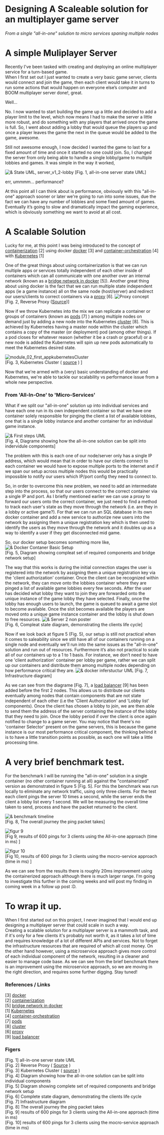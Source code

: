 # Designing A Scaleable solution for an multiplayer game server
###### From a single "all-in-one" solution to micro services spaning multiple nodes

# A simple Muliplayer Server

Recently I've been tasked with creating and deploying an online multiplayer service for a turn-based game.  
When I first set out I just wanted to create a very basic game server, clients would connect and join the game, then each client would take it in turns to run some actions that would happen on everyone else’s computer and BOOM multiplayer server done!, great.

Well...

No. I now wanted to start building the game up a little and decided to add a player limit to the level, which now means I had to make the server a little more robust, and do something with any players that arrived once the game is full. So, I went about adding a lobby that would queue the players up and once a player leaves the game the next in the queue would be added to the game, awesome.

Still not awesome enough, I now decided I wanted the game to last for a fixed amount of time and once it started no one could join. So, I changed the server from only being able to handle a single lobby/game to multiple lobbies and games. It was simple in the way it worked, 

![& State UML, server_v1_2-lobby](https://github.com/Ashley-Sands/Comp-260/raw/master/images/Server_v1_2-lobby.png)
[Fig. 1, all-in-one server state UML]

err, ummmm... performance?

At this point all I can think about is performance, obviously with this "all-in-one" approach sooner or later we're going to run into some issues, due the fact we can have any number of lobbies and some fixed amount of games. Eventually it’s going to slow and dramatically impact the gaming experience, which is obviously something we want to avoid at all cost.

# A Scalable Solution

Lucky for me, at this point I was being introduced to the concept of [containerization](https://www.ibm.com/cloud/learn/containerization) [2] using docker [docker](https://www.docker.com/) [3] and [container-orchestration](https://blog.newrelic.com/engineering/container-orchestration-explained/) [4] with [Kubernetes](https://kubernetes.io/) [1]

One of the great things about using containerization is that we can run multiple apps or services totally independent of each other inside of containers which can all communicate with one another over an internal network (known as a [bridge network in docker](https://docs.docker.com/network/) [5]). Another great thing about using docker is the fact that we can run multiple state independent apps (ie a game instance) all on the same node (host/server) and redirect our users/clients to correct containers via a [proxy](https://whatis.techtarget.com/definition/proxy-server) [6]. 
![Proxy concept](https://github.com/Ashley-Sands/Comp-260/raw/master/images/proxy.png)  
[Fig. 2, Reverse Proxy ([Source](https://www.sidneyw.com/go-reverse-proxy/))]

Now if we throw Kubernetes into the mix we can replicate a container or groups of containers (known as [pods](https://kubernetes.io/docs/concepts/workloads/pods/pod/) [7] ) among multiple nodes on demand just by adding a new node into the Kubernetes [cluster](https://cloud.google.com/kubernetes-engine/docs/concepts/cluster-architecture) [8]. This is achieved by Kubernetes having a master node within the cluster which contains a copy of the master (or deployment) pod (among other things). If a pod closes for whatever reason (whether it be a crash or graceful) or a new node is added the Kubernetes will spin up new pods automatically to meet the Kubernetes desired state.

![module_02_first_appkubernetesCluster](https://github.com/Ashley-Sands/Comp-260/raw/master/images/module_02_first_app.png)  
[Fig. 3, Kubernetes Cluster ( [source](https://kubernetes.io/docs/tutorials/kubernetes-basics/deploy-app/deploy-intro/) ) ]

Now that we're armed with a (very) basic understanding of docker and Kubernetes, we're able to tackle our scalability vs performance issue from a whole new perspective. 

### From 'All-In-One' to 'Micro-Services'

What if we split our "all-in-one" solution up into individual services and have each one run in its own independent container so that we have one container solely responsible for pinging the client a list of available lobbies, one that is a single lobby instance and another container for an individual game instance.

![& First steps UML](https://github.com/Ashley-Sands/Comp-260/raw/master/images/firstStepsUML.png)  
[Fig. 4, Diagrame showing how the all-in-one solution can be split into indervidule components]

The problem with this is each one of our node/server only has a single IP address, which would mean that in order to have our clients connect to each container we would have to expose multiple ports to the internet and if we span our setup across multiple nodes this would be practically impossible to notify our users which IP/port config they need to connect to. 

So, in order to overcome this new problem, we need to add an intermediate step into the process, so that our users connect to the correct container via a single IP and port. As I briefly mentioned earlier we can use a proxy to forward our users onto the correct container, we just need to find a method to track each user's state as they move through the network (i.e. are they in a lobby or active game?). For that we can run an SQL database in its own docker container and add a new service to authorize new users into the network by assigning them a unique registration key which is then used to identify the users as they move through the network and it doubles up as a way to identify a user if they get disconnected mid game.

So, our docker setup becomes something more like, 
![& Docker Contaner Basic Setup](https://github.com/Ashley-Sands/Comp-260/raw/master/images/dockerBasic.png)  
[Fig. 5, Diagram showing compleat set of required components and bridge network setup]

The way that this works is during the initial connection stages the user is registered into the network by assigning them a unique registration key via the 'client authorization' container. Once the client can be recognized within the network, they can move onto the lobbies container where they are pinged a list of available game lobbies every few seconds. After the user has decided what lobby they want to join they are forwarded onto the unique instance of the game lobby they have selected. Finally, once the lobby has enough users to launch, the game is queued to await a game slot to become available. Once the slot becomes available the players are moved onto a unique game instance container and the lobby is shut down to free resources.
![& Server 2 non poster](https://github.com/Ashley-Sands/Comp-260/raw/master/images/Server%202%20poster.png)  
[Fig. 6, Compleat state diagram, demonstrating the clients life cycle]

Now if we look back at figure 5 (Fig. 5), our setup is still not practical when it comes to saleability since we still have all of our containers running on a single node and eventually we'll run into the same issues as the "all-in-one" solution and run out of resources. Furthermore it’s also not practical to scale all of our containers up to a 1 to 1 basis. For instance, we don’t need to have one 'client authorization' container per lobby per game, rather we can split up our containers and distribute them among multiple nodes depending on how performance critical they are.
![& docker inferstuctur UML](https://github.com/Ashley-Sands/Comp-260/raw/master/images/infrastructure.png)
[Fig. 7, Infrastructure diagram]

As we can see from the diagrame [Fig. 7], a [load balancer](https://www.citrix.com/en-gb/glossary/load-balancing.html) [9] has been added before the first 2 nodes. This allows us to distribute our clients eventually among nodes that contain components that are not state independent of each other (i.e the 'Client Authorization' and 'Lobby list' components). Once the client has chosen a lobby to join, we are then able to send them the address of the server containing the instance of the lobby that they need to join. Once the lobby period if over the client is once again notified to change to a game server. You may notice that there's no 'container Selector' present on the game servers, this is because the game instance is our most performance critical component, the thinking behind it is to have a little transition points as possible, as each one will take a little processing time.

# A very brief benchmark test.
For the benchmark I will be running the "all-in-one" solution in a single container (no other container running at all) against the "containerized" version as demonstrated in figure 5 [Fig. 5]. For this the benchmark was run locally to eliminate any network traffic, using only three clients. For the test each client pings the server 10 times a second, while the server ends the client a lobby list every 1 second. We will be measuring the overall time taken to send, process and have the packet returned to the client.

![& benchmark timeline](https://github.com/Ashley-Sands/Comp-260/raw/master/images/benchmark%20timeline.png)  
[Fig. 8, The overall journey the ping packet takes]

![figur 9](https://github.com/Ashley-Sands/Comp-260/raw/master/images/3clientPingAIO.PNG)  
[Fig 9, results of 600 pings for 3 clients using the All-in-one approach (time in ms) ]

![figur 10](https://github.com/Ashley-Sands/Comp-260/raw/master/images/3clientPingC.PNG)  
[Fig 10, results of 600 pings for 3 clients using the mocro-service approach (time in ms) ]

As we can see from the results there is roughly 20ms improvement using the containerized approach although there is much larger range. I'm going to investigate this further in the coming weeks and will post my finding in coming week in a follow up post :D.

# To wrap it up.
When I first started out on this project, I never imagined that I would end up designing a multiplayer server that could scale in such a way.  
Creating a scalable solution for a multiplayer server is a mammoth task, and if it's only for a few clients it's probably not worth it, as it takes a lot of time and requires knowledge of a lot of different APIs and services. Not to forget the infrastructure resources that are required of which all cost money. On the other hand however, using a microservice approach gives more control of each individual component of the network, resulting in a cleaner and easier to manage code base. 
As we can see from the brief benchmark there is an improvement using the microservice approach, so we are moving in the right direction, and requires some further digging. Stay tuned!

### References / Links
[3] [docker](https://www.docker.com/)  
[2] [containerization](https://www.ibm.com/cloud/learn/containerization)  
[5] [bridge network in docker](https://docs.docker.com/network/)  
[1] [Kubernetes](https://kubernetes.io/)  
[4] [container-orchestration](https://blog.newrelic.com/engineering/container-orchestration-explained/)  
[7] [pods](https://kubernetes.io/docs/concepts/workloads/pods/pod/)  
[8] [cluster](https://cloud.google.com/kubernetes-engine/docs/concepts/cluster-architecture)  
[6] [proxy](https://whatis.techtarget.com/definition/proxy-server)   
[9] [load balancer](https://www.citrix.com/en-gb/glossary/load-balancing.html)

### Figers
[Fig. 1] all-in-one server state UML  
[Fig. 2] Reverse Proxy ( [Source](https://www.sidneyw.com/go-reverse-proxy/) )  
[Fig. 3] Kubernetes Cluster ( [source](https://kubernetes.io/docs/tutorials/kubernetes-basics/deploy-app/deploy-intro/) )  
[Fig. 4] Diagram showing how the all-in-one solution can be split into individual components  
[Fig. 5] Diagram showing complete set of required components and bridge network setup  
[Fig. 6] Complete state diagram, demonstrating the clients life cycle  
[Fig. 7] Infrastructure diagram  
[Fig. 8] The overall journey the ping packet takes  
[Fig. 9] results of 600 pings for 3 clients using the All-in-one approach (time in ms)   
[Fig. 10] results of 600 pings for 3 clients using the mocro-service approach (time in ms)  




